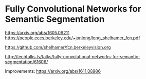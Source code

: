 # Fully Convolutional Networks for Semantic Segmentation

https://arxiv.org/abs/1605.06211
https://people.eecs.berkeley.edu/~jonlong/long_shelhamer_fcn.pdf

https://github.com/shelhamer/fcn.berkeleyvision.org

http://techtalks.tv/talks/fully-convolutional-networks-for-semantic-segmentation/61606/

Improvements: https://arxiv.org/abs/1611.08986
